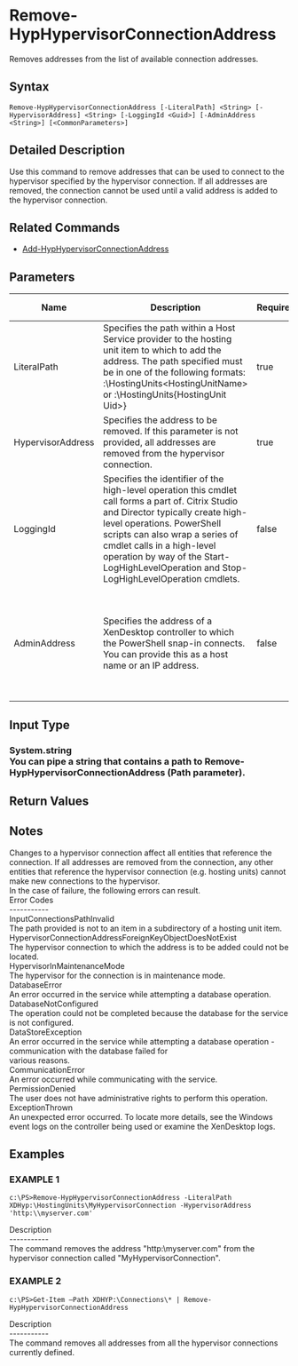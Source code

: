 ﻿# Remove-HypHypervisorConnectionAddress

   Removes addresses from the list of available connection addresses.

## Syntax
```
Remove-HypHypervisorConnectionAddress [-LiteralPath] <String> [-HypervisorAddress] <String> [-LoggingId <Guid>] [-AdminAddress <String>] [<CommonParameters>]
```

## Detailed Description
   Use this command to remove addresses that can be used to connect to the hypervisor specified by the hypervisor connection.  If all addresses are removed, the connection cannot be used until a valid address is added to the hypervisor connection.

## Related Commands
  * [Add-HypHypervisorConnectionAddress](Add-HypHypervisorConnectionAddress/)
## Parameters

| Name   | Description | Required? | Pipeline Input | Default Value |
| --- | --- | --- | --- | --- |
| LiteralPath | Specifies the path within a Host Service provider to the hosting unit item to which to add the address. The path specified must be in one of the following formats: <drive>:\HostingUnits\<HostingUnitName> or  <drive>:\HostingUnits\{HostingUnit Uid>} | true | false |  |
| HypervisorAddress | Specifies the address to be removed.  If this parameter is not provided, all addresses are removed from the hypervisor connection. | true | true (ByValue) |  |
| LoggingId | Specifies the identifier of the high-level operation this cmdlet call forms a part of. Citrix Studio and Director typically create high-level operations. PowerShell scripts can also wrap a series of cmdlet calls in a high-level operation by way of the Start-LogHighLevelOperation and Stop-LogHighLevelOperation cmdlets. | false | false |  |
| AdminAddress | Specifies the address of a XenDesktop controller to which the PowerShell snap-in connects.  You can provide this as a host name or an IP address. | false | false | LocalHost. Once a value is provided by any cmdlet, this value becomes the default. |

## Input Type
### System.string<br>    You can pipe a string that contains a path to Remove-HypHypervisorConnectionAddress (Path parameter).
   
## Return Values
### 
   ## Notes
   Changes to a hypervisor connection affect all entities that reference the connection. If all addresses are removed from the connection, any other entities that reference the hypervisor connection (e.g. hosting units) cannot make new connections to the hypervisor.<br>    In the case of failure, the following errors can result.<br>    Error Codes<br>    -----------<br>    InputConnectionsPathInvalid<br>    The path provided is not to an item in a subdirectory of a hosting unit item.<br>    HypervisorConnectionAddressForeignKeyObjectDoesNotExist<br>    The hypervisor connection to which the address is to be added could not be located.<br>    HypervisorInMaintenanceMode<br>    The hypervisor for the connection is in maintenance mode.<br>    DatabaseError<br>    An error occurred in the service while attempting a database operation.<br>    DatabaseNotConfigured<br>    The operation could not be completed because the database for the service is not configured.<br>    DataStoreException<br>    An error occurred in the service while attempting a database operation - communication with the database failed for<br>    various reasons.<br>    CommunicationError<br>    An error occurred while communicating with the service.<br>    PermissionDenied<br>    The user does not have administrative rights to perform this operation.<br>    ExceptionThrown<br>    An unexpected error occurred.  To locate more details, see the Windows event logs on the controller being used or examine the XenDesktop logs.
## Examples

### EXAMPLE 1
```
c:\PS>Remove-HypHypervisorConnectionAddress -LiteralPath XDHyp:\HostingUnits\MyHypervisorConnection -HypervisorAddress 'http:\\myserver.com'
```
   Description<br>-----------<br>The command removes the address "http:\\myserver.com" from the hypervisor connection called "MyHypervisorConnection".
### EXAMPLE 2
```
c:\PS>Get-Item –Path XDHYP:\Connections\* | Remove-HypHypervisorConnectionAddress
```
   Description<br>-----------<br>The command removes all addresses from all the hypervisor connections currently defined.
